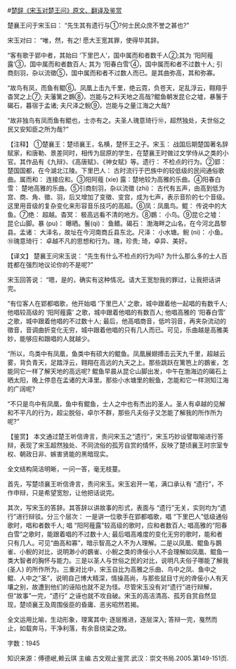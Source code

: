 #[楚辞《宋玉对楚王问》原文、翻译及鉴赏](https://www.vrrw.net/wx/14048.html)

楚襄王问于宋玉曰： “先生其有遗行与①?何士民众庶不誉之甚也?”

宋玉对曰： “唯，然，有之! 愿大王宽其罪，使得毕其辞。

“客有歌于郢中者，其始曰 ‘下里巴人’，国中属而和者数千人②;其为 ‘阳阿薤露’③，国中属而和者数百人; 其为 ‘阳春白雪’④，国中属而和者不过数十人; 引商刻羽，杂以流徵⑤，国中属而和者不过数人而已。是其曲弥高，其和弥寡。

“故鸟有凤，而鱼有鲲⑥。凤凰上击九千里，绝云霓，负苍天，足乱浮云，翱翔乎杳冥之上⑦; 夫藩篱之鷃⑧，岂能与之料天地之高哉?鲲鱼朝发昆仑之墟，暴鬐于碣石，暮宿于孟诸; 夫尺泽之鲵⑨，岂能与之量江海之大哉?

“故非独鸟有凤而鱼有鲲也，士亦有之。夫圣人瑰意琦行⑩，超然独处，夫世俗之民又安知臣之所为哉?”



【注释】 ①楚襄王：楚顷襄王，名横，楚怀王之子。宋玉： 战国后期楚国著名辞赋家，和唐勒、景差同时，相传为屈原的学生，在楚襄王时做过文学侍从之类的小官。其作品有《九辩》、《高唐赋》、《神女赋》等。遗行： 不检点的行为。②郢： 楚国国都，在今湖北江陵。下里巴人： 古时流行于巴族中的较低级的民间通俗歌曲。属而和： 连接应和。③阳阿薤 (xie) 露：楚地较为高雅的乐曲。④阳春白雪： 楚地高雅的乐曲。⑤引商刻羽，杂以流徵 (zhi)： 古代有五声，由高到低为宫、商、角、徵、羽，后又增加了变徵、变宫，成为七声，表示音阶的七个音级。这里用音级的复杂变化来形容音乐技巧的高超。⑥凤：凤凰鸟。鲲： 传说中的大鱼。⑦绝： 超越。杳冥： 极高远看不清的地方。⑧鷃： 小鸟。⑨昆仑之墟： 昆仑山脚。暴 (pu)： 曝晒。鬐(qi)： 鱼鳍。碣石： 渤海畔之山名，在今河北昌黎县。孟诸： 大泽名，故址在今河南商丘县东北。尺泽： 小水塘。鲵 (ni)： 小鱼。⑩瑰意琦行： 卓越不凡的思想和行为。瑰，珍贵; 琦，卓异、美好。

【译文】 楚襄王问宋玉说： “先生有什么不检点的行为吗? 为什么那么多的士人百姓都在强烈地议论你的不是呢?”

宋玉回答说： “嗯，是的，确实有这种情况。请大王宽恕我的罪过，让我把话讲完。

“有位客人在郢都唱歌，他开始唱 ‘下里巴人’ 之歌，城中跟着他一起唱的有数千人; 他唱较高级的 ‘阳阿薤露’ 之歌，城中跟着他唱的有数百人; 他唱高雅的 ‘阳春白雪’ 之歌，城中跟着他唱的不过数十人; 最后，他高唱商音，低吟羽音，再夹杂流动的徵音，音调曲折变化无穷，城中跟着他唱的只有几人而已。可见，乐曲越是高雅美妙，能够应和跟唱的人就越少。

“所以，鸟类中有凤凰，鱼类中有硕大的鲲鱼。凤凰展翅搏击云天九千里，超越云雾，背负青天，足踏浮云，翱翔在高远的九天之上。那些跳跃在篱笆上的鷃雀，怎能同它一样了解天地的高远呢? 鲲鱼早晨从昆仑山脚出发，中午在渤海边的碣石上晒太阳，晚上停息在孟诸的大泽里。那些小水塘里的鲵鱼，怎能和它一样测知江海的广阔呢?

“不只是鸟中有凤凰，鱼中有鲲鱼，士人之中也有杰出的圣人。圣人有卓越的见解和不平凡的行为，超尘脱俗，卓尔不群，那些凡夫俗子又怎能了解我的所作所为呢?”

【鉴赏】 本文通过楚王听信谗言，责问宋玉之“遗行”，宋玉巧妙设譬取喻进行答辩，表现了宋玉超然独处、不同流俗的孤芳自赏的情怀，反映了楚顷襄王时宗室专权、朝政日非、嫉害贤能的黑暗现实。

全文结构简洁明晰，一问一答，毫无枝蔓。

首先，写楚顷襄王听信谗言，责问宋玉。宋玉宕开一笔，满口承认有 “遗行”，不作申辩，只是希望宽恕，让他把话说完。

其次，写宋玉的答辞。其答辞以讲故事的形式，表面与 “遗行”无关，实则均为“遗行”进行辩驳。分三个层次： 一是讲一位歌手在郢都唱歌，唱 “下里巴人”低级通俗歌时，唱和者数千人; 唱 “阳阿薤露”较高级的歌时，应和者数百人; 唱高雅的“阳春白雪”之歌时，能跟着唱的不过数十人; 最后唱高难度的变化无穷的歌时，能和者只有几人。可见“曲高和寡”，暗示智高之人不为人理解。二是以凤凰、鲲鱼与鷃雀、小鲵的对比，说明渺小的鷃雀、小鲵之类的谗佞小人不会理解如凤凰、鲲鱼一类大智者的胸怀与能力。三是以圣人与世俗之民的对比，说明凡夫俗子哪能了解我 (圣人) 的所作所为。三重对比中，宋玉自比为高雅之乐曲、鸟中之凤、鱼中之鲲、人中之“圣”，说明自己博大精深，情操高尚，与那些鼠目寸光的谗佞小人有天壤之别，故遭到他们的诬陷也就不足为怪。尽管宋玉没有对“遗行”进行辩解，但“故事”一完，“遗行” 之诬也就不攻自破。宋玉的高洁清高、孤芳自赏自然显现，楚顷襄王及周围佞臣的昏庸、恶劣昭然若揭。

全文运用比喻，生动形象，理寓其中; 逐层推进，逐层深入; 答辩一完，戛然而止，如载奔马，干净利落，有余音绕梁之效。

字数：1945

知识来源：傅德岷,赖云琪 主编.古文观止鉴赏.武汉：崇文书局.2005.第149-151页.

